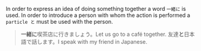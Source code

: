 In order to express an idea of doing something together a word `一緒に` is used. In order to introduce a person with whom the action is performed a `particle と` must be used with the person.
>**一緒に**喫茶店に行きましょう。Let us go to a café together.
>友達**と**日本語で話します。I speak with my friend in Japanese.